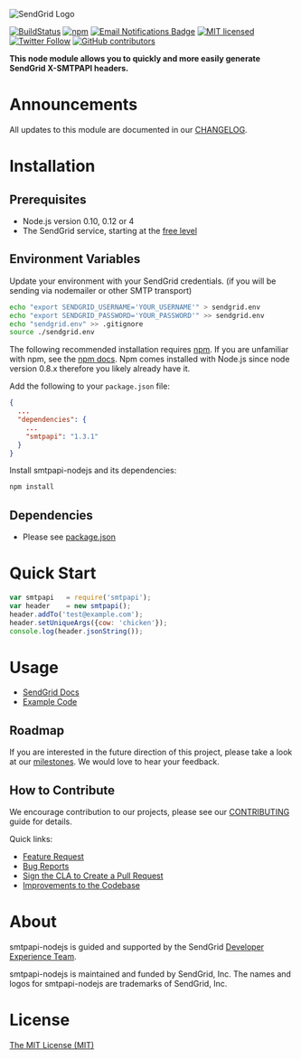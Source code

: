 ![SendGrid Logo](https://uiux.s3.amazonaws.com/2016-logos/email-logo%402x.png)

[![BuildStatus](https://travis-ci.org/sendgrid/smtpapi-nodejs.png?branch=master)](https://travis-ci.org/sendgrid/smtpapi-nodejs)
[![npm](https://img.shields.io/npm/v/smtpapi.svg)](https://www.npmjs.com/package/smtpapi)
[![Email Notifications Badge](https://dx.sendgrid.com/badge/nodejs)](https://dx.sendgrid.com/newsletter/nodejs)
[![MIT licensed](https://img.shields.io/badge/license-MIT-blue.svg)](./LICENSE.txt)
[![Twitter Follow](https://img.shields.io/twitter/follow/sendgrid.svg?style=social&label=Follow)](https://twitter.com/sendgrid)
[![GitHub contributors](https://img.shields.io/github/contributors/sendgrid/smtpapi-nodejs.svg)](https://github.com/sendgrid/smtpapi-nodejs/graphs/contributors)

**This node module allows you to quickly and more easily generate SendGrid X-SMTPAPI headers.**

# Announcements

All updates to this module are documented in our [CHANGELOG](https://github.com/sendgrid/smtpapi-nodejs/blob/master/CHANGELOG.md).

# Installation

## Prerequisites

- Node.js version 0.10, 0.12 or 4
- The SendGrid service, starting at the [free level](https://sendgrid.com/free?source=smtpapi-nodejs)

## Environment Variables

Update your environment with your SendGrid credentials. (if you will be sending via nodemailer or other SMTP transport)

```bash
echo "export SENDGRID_USERNAME='YOUR_USERNAME'" > sendgrid.env
echo "export SENDGRID_PASSWORD='YOUR_PASSWORD'" >> sendgrid.env
echo "sendgrid.env" >> .gitignore
source ./sendgrid.env
```

The following recommended installation requires [npm](https://npmjs.org/). If you are unfamiliar with npm, see the [npm docs](https://npmjs.org/doc/). Npm comes installed with Node.js since node version 0.8.x therefore you likely already have it.

Add the following to your `package.json` file:

```json
{
  ...
  "dependencies": {
    ...
    "smtpapi": "1.3.1"
  }
}
```

Install smtpapi-nodejs and its dependencies:

```bash
npm install
```

## Dependencies

- Please see [package.json](https://github.com/sendgrid/smtpapi-nodejs/blob/master/package.json)

# Quick Start

```javascript
var smtpapi   = require('smtpapi');
var header    = new smtpapi();
header.addTo('test@example.com');
header.setUniqueArgs({cow: 'chicken'});
console.log(header.jsonString());
```

# Usage

- [SendGrid Docs](https://sendgrid.com/docs/API_Reference/SMTP_API/index.html)
- [Example Code](https://github.com/sendgrid/smtpapi-nodejs/blob/master/examples)

## Roadmap

If you are interested in the future direction of this project, please take a look at our [milestones](https://github.com/sendgrid/smtpapi-nodejs/milestones). We would love to hear your feedback.

## How to Contribute

We encourage contribution to our projects, please see our [CONTRIBUTING](https://github.com/sendgrid/smtpapi-nodejs/blob/master/CONTRIBUTING.md) guide for details.

Quick links:

- [Feature Request](https://github.com/sendgrid/smtpapi-nodejs/blob/master/CONTRIBUTING.md#feature_request)
- [Bug Reports](https://github.com/sendgrid/smtpapi-nodejs/blob/master/CONTRIBUTING.md#submit_a_bug_report)
- [Sign the CLA to Create a Pull Request](https://github.com/sendgrid/smtpapi-nodejs/blob/master/CONTRIBUTING.md#cla)
- [Improvements to the Codebase](https://github.com/sendgrid/smtpapi-nodejs/blob/master/CONTRIBUTING.md#improvements_to_the_codebase)

# About

smtpapi-nodejs is guided and supported by the SendGrid [Developer Experience Team](mailto:dx@sendgrid.com).

smtpapi-nodejs is maintained and funded by SendGrid, Inc. The names and logos for smtpapi-nodejs are trademarks of SendGrid, Inc.

# License
[The MIT License (MIT)](LICENSE.txt)